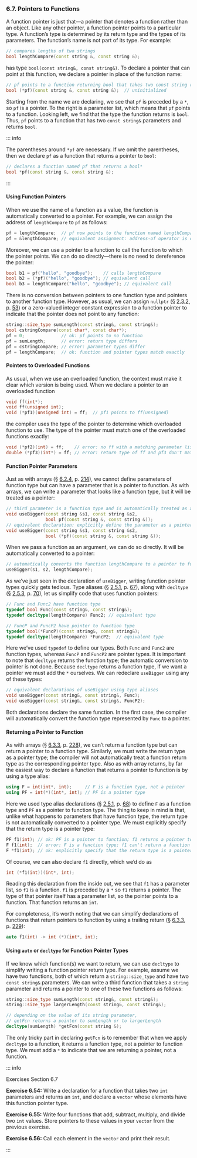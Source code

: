 <h3 id="filepos1702852">6.7. Pointers to Functions</h3>
<p>A function pointer is just that—a pointer that denotes a function rather than an object. Like any other pointer, a function pointer points to a particular type. A function’s type is determined by its return type and the types of its parameters. The function’s name is not part of its type. For example:</p>

```c++
// compares lengths of two strings
bool lengthCompare(const string &, const string &);
```

<p>has type <code>bool(const string&amp;, const string&amp;)</code>. To declare a pointer that can point at this function, we declare a pointer in place of the function name:</p>

```c++
// pf points to a function returning bool that takes two const string references
bool (*pf)(const string &, const string &);  // uninitialized
```

<p>Starting from the name we are declaring, we see that <code>pf</code> is preceded by a <code>*</code>, so <code>pf</code> is a pointer. To the right is a parameter list, which means that <code>pf</code> points to a function. Looking left, we find that the type the function returns is <code>bool</code>. Thus, <code>pf</code> points to a function that has two <code>const string&amp;</code> parameters and returns <code>bool</code>.</p>

::: info
<a id="filepos1706055"></a>
<p>The parentheses around <code>*pf</code> are necessary. If we omit the parentheses, then we declare <code>pf</code> as a function that returns a pointer to <code>bool</code>:</p>

```c++
// declares a function named pf that returns a bool*
bool *pf(const string &, const string &);
```

:::

<h4>Using Function Pointers</h4>
<p>When we use the name of a function as a value, the function is automatically converted to a pointer. For example, we can assign the address of <code>lengthCompare</code> to <code>pf</code> as follows:</p>

```c++
pf = lengthCompare;  // pf now points to the function named lengthCompare
pf = &lengthCompare; // equivalent assignment: address-of operator is optional
```

<p>Moreover, we can use a pointer to a function to call the function to which the pointer points. We can do so directly—there is no need to dereference the pointer:</p>

```c++
bool b1 = pf("hello", "goodbye");    // calls lengthCompare
bool b2 = (*pf)("hello", "goodbye"); // equivalent call
bool b3 = lengthCompare("hello", "goodbye"); // equivalent call
```

<p>There is no conversion between pointers to one function type and pointers to another function type. However, as usual, we can assign <code>nullptr</code> (§ <a href="023-2.3._compound_types.html#filepos409391">2.3.2</a>, p. <a href="023-2.3._compound_types.html#filepos409391">53</a>) or a zero-valued integer constant expression to a function pointer to indicate that the pointer does not point to any function:</p>

```c++
string::size_type sumLength(const string&, const string&);
bool cstringCompare(const char*, const char*);
pf = 0;              // ok: pf points to no function
pf = sumLength;      // error: return type differs
pf = cstringCompare; // error: parameter types differ
pf = lengthCompare;  // ok: function and pointer types match exactly
```

<h4>Pointers to Overloaded Functions</h4>
<p>As usual, when we use an overloaded function, the context must make it clear which version is being used. When we declare a pointer to an overloaded function</p>

```c++
void ff(int*);
void ff(unsigned int);
void (*pf1)(unsigned int) = ff;  // pf1 points to ff(unsigned)
```

<p>the compiler uses the type of the pointer to determine which overloaded function to use. The type of the pointer must match one of the overloaded functions exactly:</p>

```c++
void (*pf2)(int) = ff;    // error: no ff with a matching parameter list
double (*pf3)(int*) = ff; // error: return type of ff and pf3 don't match
```

<h4><a id="filepos1713246"></a>Function Pointer Parameters</h4>
<p>Just as with arrays (§ <a href="064-6.2._argument_passing.html#filepos1499104">6.2.4</a>, p. <a href="064-6.2._argument_passing.html#filepos1499104">214</a>), we cannot define parameters of function type but can have a parameter that is a pointer to function. As with arrays, we can write a parameter that looks like a function type, but it will be treated as a pointer:</p>

```c++
// third parameter is a function type and is automatically treated as a pointer to function
void useBigger(const string &s1, const string &s2,
               bool pf(const string &, const string &));
// equivalent declaration: explicitly define the parameter as a pointer to function
void useBigger(const string &s1, const string &s2,
               bool (*pf)(const string &, const string &));
```

<p>When we pass a function as an argument, we can do so directly. It will be automatically converted to a pointer:</p>

```c++
// automatically converts the function lengthCompare to a pointer to function
useBigger(s1, s2, lengthCompare);
```

<p>As we’ve just seen in the declaration of <code>useBigger</code>, writing function pointer types quickly gets tedious. Type aliases (§ <a href="025-2.5._dealing_with_types.html#filepos536134">2.5.1</a>, p. <a href="025-2.5._dealing_with_types.html#filepos536134">67</a>), along with <code>decltype</code> (§ <a href="025-2.5._dealing_with_types.html#filepos562878">2.5.3</a>, p. <a href="025-2.5._dealing_with_types.html#filepos562878">70</a>), let us simplify code that uses function pointers:</p>

```c++
// Func and Func2 have function type
typedef bool Func(const string&, const string&);
typedef decltype(lengthCompare) Func2; // equivalent type

// FuncP and FuncP2 have pointer to function type
typedef bool(*FuncP)(const string&, const string&);
typedef decltype(lengthCompare) *FuncP2;  // equivalent type
```

<p>Here we’ve used <code>typedef</code> to define our types. Both <code>Func</code> and <code>Func2</code> are function types, whereas <code>FuncP</code> and <code>FuncP2</code> are pointer types. It is important to note that <code>decltype</code> returns the function type; the automatic conversion to pointer is not done. Because <code>decltype</code> returns a function type, if we want a pointer we must add the <code>*</code> ourselves. We can redeclare <code>useBigger</code> using any of these types:</p>

```c++
// equivalent declarations of useBigger using type aliases
void useBigger(const string&, const string&, Func);
void useBigger(const string&, const string&, FuncP2);
```

<p>Both declarations declare the same function. In the first case, the compiler will automatically convert the function type represented by <code>Func</code> to a pointer.</p>
<h4>Returning a Pointer to Function</h4>
<p>As with arrays (§ <a href="065-6.3._return_types_and_the_return_statement.html#filepos1583824">6.3.3</a>, p. <a href="065-6.3._return_types_and_the_return_statement.html#filepos1583824">228</a>), we can’t return a function type but can return a pointer to a function type. Similarly, we must write the return type as a pointer type; the compiler will not automatically treat a function return type as the corresponding pointer type. Also as with array returns, by far the easiest way to declare a function that returns a pointer to function is by using a type alias:</p>

```c++
using F = int(int*, int);     // F is a function type, not a pointer
using PF = int(*)(int*, int); // PF is a pointer type
```

<p><a id="filepos1720652"></a>Here we used type alias declarations (§ <a href="025-2.5._dealing_with_types.html#filepos536134">2.5.1</a>, p. <a href="025-2.5._dealing_with_types.html#filepos536134">68</a>) to define <code>F</code> as a function type and <code>PF</code> as a pointer to function type. The thing to keep in mind is that, unlike what happens to parameters that have function type, the return type is not automatically converted to a pointer type. We must explicitly specify that the return type is a pointer type:</p>

```c++
PF f1(int); // ok: PF is a pointer to function; f1 returns a pointer to function
F f1(int);  // error: F is a function type; f1 can't return a function
F *f1(int); // ok: explicitly specify that the return type is a pointer to function
```

<p>Of course, we can also declare <code>f1</code> directly, which we’d do as</p>

```c++
int (*f1(int))(int*, int);
```

<p>Reading this declaration from the inside out, we see that <code>f1</code> has a parameter list, so <code>f1</code> is a function. <code>f1</code> is preceded by a <code>*</code> so <code>f1</code> returns a pointer. The type of that pointer itself has a parameter list, so the pointer points to a function. That function returns an <code>int</code>.</p>
<p>For completeness, it’s worth noting that we can simplify declarations of functions that return pointers to function by using a trailing return (§ <a href="065-6.3._return_types_and_the_return_statement.html#filepos1583824">6.3.3</a>, p. <a href="065-6.3._return_types_and_the_return_statement.html#filepos1583824">229</a>):</p>

```c++
auto f1(int) -> int (*)(int*, int);
```

<h4>Using <code>auto</code> or <code>decltype</code> for Function Pointer Types</h4>
<p>If we know which function(s) we want to return, we can use <code>decltype</code> to simplify writing a function pointer return type. For example, assume we have two functions, both of which return a <code>string::size_type</code> and have two <code>const string&amp;</code> parameters. We can write a third function that takes a <code>string</code> parameter and returns a pointer to one of these two functions as follows:</p>

```c++
string::size_type sumLength(const string&, const string&);
string::size_type largerLength(const string&, const string&);

// depending on the value of its string parameter,
// getFcn returns a pointer to sumLength or to largerLength
decltype(sumLength) *getFcn(const string &);
```

<p>The only tricky part in declaring <code>getFcn</code> is to remember that when we apply <code>decltype</code> to a function, it returns a function type, not a pointer to function type. We must add a <code>*</code> to indicate that we are returning a pointer, not a function.</p>

::: info
<p>Exercises Section 6.7</p>
<p><strong>Exercise 6.54:</strong> Write a declaration for a function that takes two <code>int</code> parameters and returns an <code>int</code>, and declare a <code>vector</code> whose elements have this function pointer type.</p>
<p><strong>Exercise 6.55:</strong> Write four functions that add, subtract, multiply, and divide two <code>int</code> values. Store pointers to these values in your <code>vector</code> from the previous exercise.</p>
<p><strong>Exercise 6.56:</strong> Call each element in the <code>vector</code> and print their result.</p>
:::
